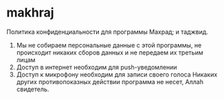# makhraj
Политика конфиденциальности для программы Махрад; и таджвид. 
1. Мы не собираем персональные данные с этой программы, не происходит никаких сборов данных и не передаем их третьим лицам
2. Доступ в интернет необходим для push-уведомлении
2. Доступ к микрофону необходим для записи своего голоса
Никаких других противопоказных действии программа не несет, Аллаh свидетель.
